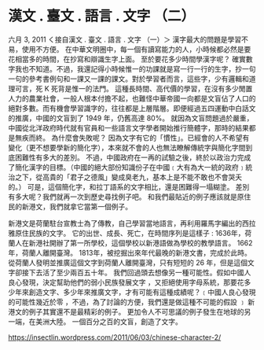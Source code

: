 # 漢文 . 臺文 . 語言 . 文字 （二）
六月 3, 2011
く接自漢文 . 臺文 . 語言 . 文字 （一）＞
漢字最大的問題是學習不易，使用不方便。
在中華文明圈中，每一個有讀寫能力的人，小時候都必然是要花相當多的時間，在抄寫和辯識生字上面。
至於要花多少時間學漢字呢？
確實數字我也不知道。不過，我還記得小時候惟一的功課就是寫一行一行的生字，抄一句一句的參考書例句和一課又一課的課文。對於學習者而言，這些字，少有邏輯和道理可言，死 K 死背是惟一的法門。
這種長時間、高代價的學習，在沒有多少閒置人力的農業社會，一般人根本付擔不起，也難怪中華帝國一向都是文盲佔了人口的絕對多數。而有機會學習識字的，往往都是上層階層。即便經過五四運動中白話文的推廣，中國的文盲到了 1949 年，仍舊高達 80%。
就因為文盲問題過於嚴重，中國從北洋政府時代就有官員和一些語言文字學者開始推行簡體字，那時的結果都是無疾而終。
為什麼會失敗呢？
因為文字有它的「慣性」。已經會的人不希望有變化（更不想要學新的簡化字），本來就不會的人也無法瞭解傳統字與簡化字間到底困難性有多大的差別。
不過，中國政府在一再的試驗之後，終於以政治力完成了簡化漢字的目標。（中國的絕大部份知識份子在中國﹝大有為大一統的政府﹞統治之下，從高貴的「君子之德風」變成臭老九，基本上是不能不敢也不會哭夭的。）
可是，這個簡化字，和拉丁語系的文字相比，還是困難得一塌糊塗。
差別有多大呢？我們就再一次到歷史尋找例子吧。
和我們最貼近的例子應該就是原住民的新港文，我們就拿它當第一個例子。

新港文是荷蘭駐台宣教士為了傳教，自己學習當地語言，再利用羅馬字編出的西拉雅原住民族的文字。
它的出世、成長、死亡，在時間序列是這樣子 :
1636年，荷蘭人在新港社開辦了第一所學校，這個學校以新港語做為學校的教學語言。
1662年，荷蘭人離開臺灣。
1813年，被挖掘出來年代最晚的新港文書，完成於此時。
從荷蘭人發明並推廣這個文字到荷蘭人離開臺灣，只有短短的 26 年，但是這個文字卻接下去活了至少兩百五十年。
我們回過頭去想像另一種可能性。假如中國人良心發現，決定幫助他們的弱小民族發展文字 ，又拒絕使用字母系統，那要花多少年來創造文字、多少年來推廣文字，才有可能有這種成績呢？﹝中國人良心發現的可能性幾近於零 ，不過，為了討論的方便，我們還是做這種不可能的假設 ﹞
新港文的例子其實還不是最精彩的例子。
更加令人不可思議的例子發生在地球的另一端，在美洲大陸。 一個百分之百的文盲，創造了文字。

https://insectlin.wordpress.com/2011/06/03/chinese-character-2/
